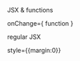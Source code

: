 <!-- dota 2 is 2 dota -->




JSX & functions

onChange={ function }

regular JSX 

style={{margin:0}}